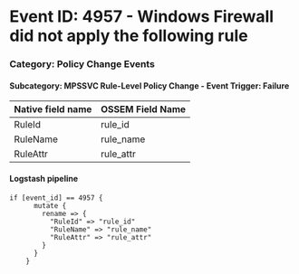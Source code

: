 # Event ID: 4957 - Windows Firewall did not apply the following rule
### Category: Policy Change Events
#### Subcategory: MPSSVC Rule-Level Policy Change - Event Trigger: Failure

|Native field name            |OSSEM Field Name                   |
|:----------------------------|:----------------------------------|
| RuleId                      | rule_id                           |
| RuleName                    | rule_name                         |
| RuleAttr                    | rule_attr                         |

#### Logstash pipeline

```
if [event_id] == 4957 {
      mutate {
        rename => {
          "RuleId" => "rule_id"
          "RuleName" => "rule_name"
          "RuleAttr" => "rule_attr"
        }
      }
    }
```